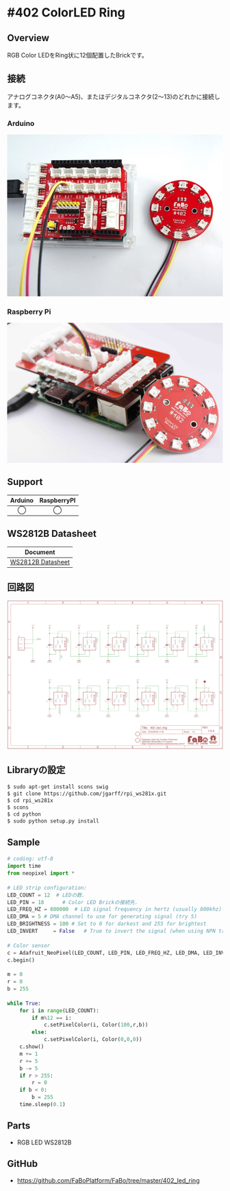 # #402 ColorLED Ring

[](../img/400_led/product/402.jpg)
<!--COLORME-->

## Overview
RGB Color LEDをRing状に12個配置したBrickです。

## 接続
アナログコネクタ(A0〜A5)、またはデジタルコネクタ(2〜13)のどれかに接続します。

### Arduino
![](../img/400_led/connect/402_ledring_connect.jpg)
### Raspberry Pi
![](../img/400_led/connect/402_connect_with_rasppi2.jpg)

## Support
|Arduino|RaspberryPI|
|:--:|:--:|
|◯|◯|

## WS2812B Datasheet
|Document|
|--|
|[WS2812B Datasheet](http://www.adafruit.com/datasheets/WS2812B.pdf)|

## 回路図
![](../img/400_led/schematic/402_led_ring.png)

## Libraryの設定

```
$ sudo apt-get install scons swig
$ git clone https://github.com/jgarff/rpi_ws281x.git
$ cd rpi_ws281x
$ scons
$ cd python
$ sudo python setup.py install
```

## Sample

```python
# coding: utf-8
import time
from neopixel import *

# LED strip configuration:
LED_COUNT = 12  # LEDの数.
LED_PIN = 18      # Color LED Brickの接続先.
LED_FREQ_HZ = 800000  # LED signal frequency in hertz (usually 800khz)
LED_DMA = 5 # DMA channel to use for generating signal (try 5)
LED_BRIGHTNESS = 100 # Set to 0 for darkest and 255 for brightest
LED_INVERT     = False   # True to invert the signal (when using NPN transistor level shift)

# Color sensor
c = Adafruit_NeoPixel(LED_COUNT, LED_PIN, LED_FREQ_HZ, LED_DMA, LED_INVERT, LED_BRIGHTNESS)
c.begin()

m = 0
r = 0
b = 255

while True:
    for i in range(LED_COUNT):
        if m%12 == i:
            c.setPixelColor(i, Color(100,r,b)) 
        else:
            c.setPixelColor(i, Color(0,0,0))
    c.show()
    m += 1
    r += 5
    b -= 5
    if r > 255:
        r = 0
    if b < 0:
        b = 255
    time.sleep(0.1)

```

## Parts
- RGB LED WS2812B

## GitHub
- https://github.com/FaBoPlatform/FaBo/tree/master/402_led_ring
